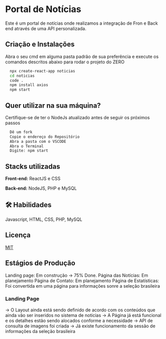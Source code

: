 # Portal de Notícias

Este é um portal de notícias onde realizamos a integração de Fron e Back end através de uma API personalizada.
## Criação e Instalações

Abra o seu cmd em alguma pasta padrão de sua preferência e execute os comandos descritos abaixo para rodar o projeto do ZERO

```bash
  npx create-react-app noticias
  cd noticias
  code .
  npm install axios
  npm start
```
## Quer utilizar na sua máquina?

Certifique-se de ter o NodeJs atualizado antes de seguir os próximos passos

```bash
  Dê um fork
  Copie o endereço do Repositório
  Abra a pasta com o VSCODE
  Abra o Terminal
  Digite: npm start
```

## Stacks utilizadas

**Front-end:** ReactJS e CSS

**Back-end:** NodeJS, PHP e MySQL


## 🛠 Habilidades
Javascript, HTML, CSS, PHP, MySQL


## Licença

[MIT](https://choosealicense.com/licenses/mit/)

## Estágios de Produção
Landing page: Em construção -> 75% Done.
Página das Notícias: Em planejamento
Página de Contato: Em planejamento
Página de Estatísticas: Foi convertida em uma página para informações sonre a seleção brasileira

### Landing Page
-> O Layout ainda está sendo definido de acordo com os conteúdos que ainda vão ser inseridos no sistema de noticias
-> A Página já está funcional e os detalhes estão sendo alocados conforme a necessidade
-> API de consulta de imagens foi criada
-> Já existe funcionamento da sessão de informações da seleção brasileira
